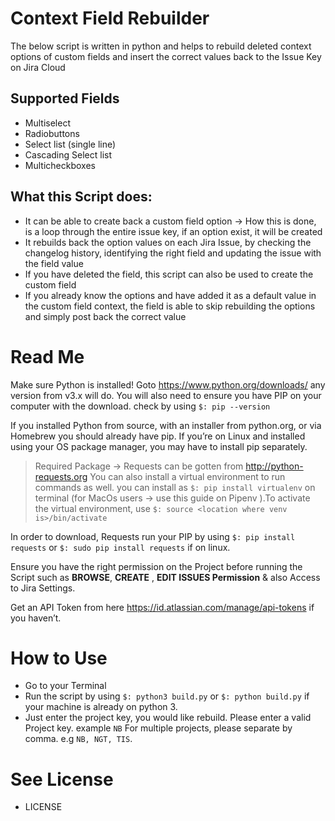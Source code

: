 # Context Field Rebuilder
The below script is written in python and helps to rebuild deleted context options of custom fields and insert the correct values back to the Issue Key on Jira Cloud

## Supported Fields
* Multiselect 
* Radiobuttons  
* Select list (single line)  
* Cascading Select list 
* Multicheckboxes  

## What this Script does:
* It can be able to create back a custom field option → How this is done, is a loop through the entire issue key, if an option exist, it will be created
* It rebuilds back the option values on each Jira Issue, by checking the changelog history, identifying the right field and updating the issue with the field value
* If you have deleted the field, this script can also be used to create the custom field
* If you already know the options and have added it as a default value in the custom field context, the field is able to skip rebuilding the options and simply post back the correct value

# Read Me
Make sure Python is installed! Goto https://www.python.org/downloads/ any version from v3.x will do. You will also need to ensure you have PIP on your computer with the download. check by using `$: pip --version`

If you installed Python from source, with an installer from python.org, or via Homebrew you should already have pip. If you’re on Linux and installed using your OS package manager, you may have to install pip separately.

> Required Package → Requests can be gotten from http://python-requests.org
> You can also install a virtual environment to run commands as well. you can install as `$: pip install virtualenv` on  terminal (for MacOs users → use this guide on Pipenv ).To activate the virtual environment, use `$: source <location where venv is>/bin/activate` 

In order to download, Requests run your PIP by using `$: pip install requests` or `$: sudo pip install requests` if on linux.

Ensure you have the right permission on the Project before running the Script such as **BROWSE**, **CREATE** , **EDIT ISSUES Permission** & also Access to Jira Settings.

Get an API Token from here https://id.atlassian.com/manage/api-tokens if you haven’t.


# How to Use
* Go to your Terminal
* Run the script by using `$: python3 build.py` or `$: python build.py` if your machine is already on python 3.
* Just enter the project key, you would like rebuild. Please enter a valid Project key. example `NB` For multiple projects, please separate by comma. e.g `NB, NGT, TIS`.

# See License
* LICENSE
